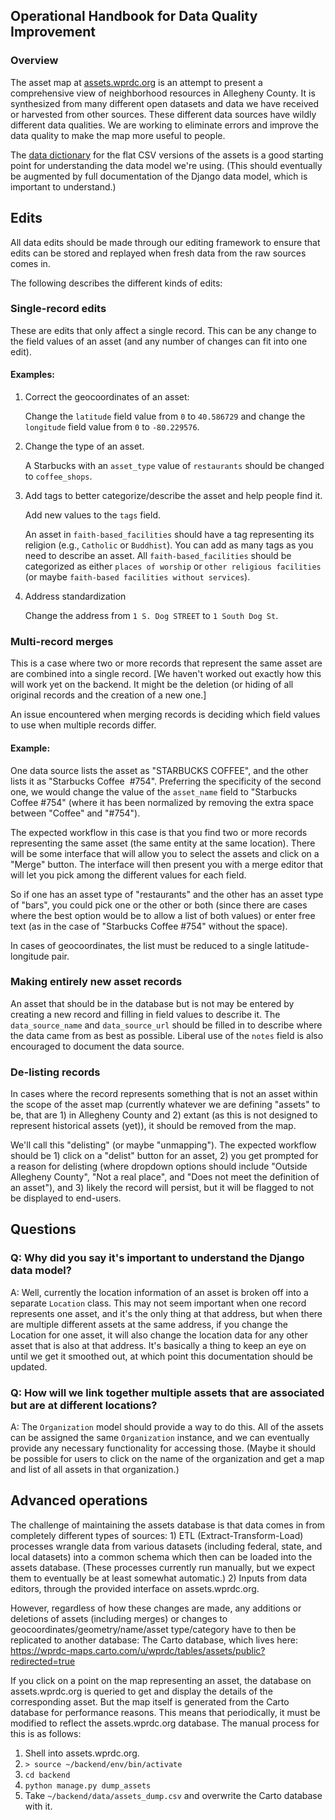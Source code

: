 ## Operational Handbook for Data Quality Improvement

### Overview
The asset map at [assets.wprdc.org](https://assets.wprdc.org) is an attempt to present a comprehensive view of neighborhood resources in Allegheny County. It is synthesized from many different open datasets and data we have received or harvested from other sources. These different data sources have wildly different data qualities. We are working to eliminate errors and improve the data quality to make the map more useful to people.

The [data dictionary](https://github.com/WPRDC/asset-hound/blob/master/assets-data-dictionary.csv) for the flat CSV versions of the assets is a good starting point for understanding the data model we're using. (This should eventually be augmented by full documentation of the Django data model, which is important to understand.)

## Edits
All data edits should be made through our editing framework to ensure that edits can be stored and replayed when fresh data from the raw sources comes in. 

The following describes the different kinds of edits:

### Single-record edits
These are edits that only affect a single record. This can be any change to the field values of an asset (and any number of changes can fit into one edit).

#### Examples:
1) Correct the geocoordinates of an asset:

   Change the `latitude` field value from `0` to `40.586729` and change the `longitude` field value from `0` to `-80.229576`.

2) Change the type of an asset.

   A Starbucks with an `asset_type` value of `restaurants` should be changed to `coffee_shops`.

3) Add tags to better categorize/describe the asset and help people find it.

   Add new values to the `tags` field.

   An asset in `faith-based_facilities` should have a tag representing its religion (e.g., `Catholic` or `Buddhist`). You can add as many tags as you need to describe an asset. All `faith-based_facilities` should be categorized as either `places of worship` or `other religious facilities` (or maybe `faith-based facilities without services`).

4) Address standardization

   Change the address from `1 S. Dog STREET` to `1 South Dog St`.

### Multi-record merges
This is a case where two or more records that represent the same asset are are combined into a single record.
[We haven't worked out exactly how this will work yet on the backend. It might be the deletion (or hiding of all original records and the creation of a new one.]

An issue encountered when merging records is deciding which field values to use when multiple records differ.

#### Example:
One data source lists the asset as "STARBUCKS COFFEE", and the other lists it as "Starbucks Coffee&nbsp; #754". Preferring the specificity of the second one, we would change the value of the `asset_name` field to "Starbucks Coffee #754" (where it has been normalized by removing the extra space between "Coffee" and "#754").

The expected workflow in this case is that you find two or more records representing the same asset (the same entity at the same location). There will be some interface that will allow you to select the assets and click on a "Merge" button. The interface will then present you with a merge editor that will let you pick among the different values for each field.

So if one has an asset type of "restaurants" and the other has an asset type of "bars", you could pick one or the other or both (since there are cases where the best option would be to allow a list of both values) or enter free text (as in the case of "Starbucks Coffee #754" without the space).

In cases of geocoordinates, the list must be reduced to a single latitude-longitude pair.

### Making entirely new asset records
An asset that should be in the database but is not may be entered by creating a new record and filling in field values to describe it. The `data_source_name` and `data_source_url` should be filled in to describe where the data came from as best as possible. Liberal use of the `notes` field is also encouraged to document the data source.

### De-listing records
In cases where the record represents something that is not an asset within the scope of the asset map (currently whatever we are defining "assets" to be, that are 1) in Allegheny County and 2) extant (as this is not designed to represent historical assets (yet)), it should be removed from the map.

We'll call this "delisting" (or maybe "unmapping"). The expected workflow should be 1) click on a "delist" button for an asset, 2) you get prompted for a reason for delisting (where dropdown options should include "Outside Allegheny County", "Not a real place", and "Does not meet the definition of an asset"), and 3) likely the record will persist, but it will be flagged to not be displayed to end-users.

## Questions

### Q: Why did you say it's important to understand the Django data model?
A: Well, currently the location information of an asset is broken off into a separate `Location` class. This may not seem important when one record represents one asset, and it's the only thing at that address, but when there are multiple different assets at the same address, if you change the Location for one asset, it will also change the location data for any other asset that is also at that address. It's basically a thing to keep an eye on until we get it smoothed out, at which point this documentation should be updated.

### Q: How will we link together multiple assets that are associated but are at different locations?
A: The `Organization` model should provide a way to do this. All of the assets can be assigned the same `Organization` instance, and we can eventually provide any necessary functionality for accessing those. (Maybe it should be possible for users to click on the name of the organization and get a map and list of all assets in that organization.)

## Advanced operations
The challenge of maintaining the assets database is that data comes in from completely different types of sources: 1) ETL (Extract-Transform-Load) processes wrangle data from various datasets (including federal, state, and local datasets) into a common schema which then can be loaded into the assets database. (These processes currently run manually, but we expect them to eventually be at least somewhat automatic.) 2) Inputs from data editors, through the provided interface on assets.wprdc.org.

However, regardless of how these changes are made, any additions or deletions of assets (including merges) or changes to geocoordinates/geometry/name/asset type/category have to then be replicated to another database: The Carto database, which lives here:
https://wprdc-maps.carto.com/u/wprdc/tables/assets/public?redirected=true

If you click on a point on the map representing an asset, the database on assets.wprdc.org is queried to get and display the details of the corresponding asset. But the map itself is generated from the Carto database for performance reasons. This means  that periodically, it must be modified to reflect the assets.wprdc.org database. The manual process for this is as follows:

1) Shell into assets.wprdc.org.
2) `> source ~/backend/env/bin/activate`
3) `cd backend`
4) `python manage.py dump_assets`
5) Take `~/backend/data/assets_dump.csv` and overwrite the Carto database with it.
